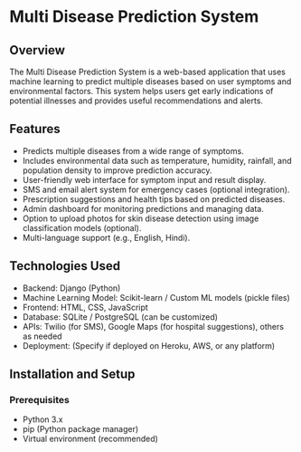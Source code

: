 # Multi Disease Prediction System

## Overview
The Multi Disease Prediction System is a web-based application that uses machine learning to predict multiple diseases based on user symptoms and environmental factors. This system helps users get early indications of potential illnesses and provides useful recommendations and alerts.

## Features
- Predicts multiple diseases from a wide range of symptoms.
- Includes environmental data such as temperature, humidity, rainfall, and population density to improve prediction accuracy.
- User-friendly web interface for symptom input and result display.
- SMS and email alert system for emergency cases (optional integration).
- Prescription suggestions and health tips based on predicted diseases.
- Admin dashboard for monitoring predictions and managing data.
- Option to upload photos for skin disease detection using image classification models (optional).
- Multi-language support (e.g., English, Hindi).

## Technologies Used
- Backend: Django (Python)
- Machine Learning Model: Scikit-learn / Custom ML models (pickle files)
- Frontend: HTML, CSS, JavaScript
- Database: SQLite / PostgreSQL (can be customized)
- APIs: Twilio (for SMS), Google Maps (for hospital suggestions), others as needed
- Deployment: (Specify if deployed on Heroku, AWS, or any platform)

## Installation and Setup

### Prerequisites
- Python 3.x
- pip (Python package manager)
- Virtual environment (recommended)



